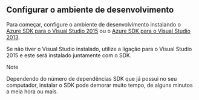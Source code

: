 ## <a name="a-namesetupdevenvaset-up-the-development-environment"></a><a name="setupdevenv"></a>Configurar o ambiente de desenvolvimento
Para começar, configure o ambiente de desenvolvimento instalando o [Azure SDK para o Visual Studio 2015](http://go.microsoft.com/fwlink/?linkid=518003) ou o [Azure SDK para o Visual Studio 2013](http://go.microsoft.com/fwlink/?LinkID=324322).

Se não tiver o Visual Studio instalado, utilize a ligação para o Visual Studio 2015 e este será instalado juntamente com o SDK.

> [!NOTE]
> Dependendo do número de dependências SDK que já possui no seu computador, instalar o SDK pode demorar muito tempo, de alguns minutos a meia hora ou mais.
> 
> 



<!--HONumber=Nov16_HO2-->


